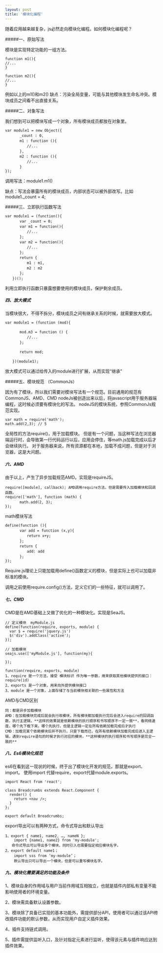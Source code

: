 ```yaml
---
layout: post
title: '模块化编程'
---
```


随着应用越来越复杂，js必然走向模块化编程。如何模块化编程呢？
<!--break-->

#####一、原始写法

模块是实现特定功能的一组方法。

```
function m1(){
//...
}

function m2(){
//...
}
```

例如以上的m1()和m2()
缺点：污染全局变量，可能与其他模块发生命名冲突。模块成员之间看不出直接关系。

#####二、对象写法

我们想到可以把模块写成一个对象，所有模块成员都放在对象里。

```
var module1 = new Object({
　　　　_count : 0,
　　　　m1 : function (){
　　　　　　//...
　　　　},
　　　　m2 : function (){
　　　　　　//...
　　　　}
});
```

调用写法：module1.m1()

缺点：写法会暴露所有的模块成员，内部状态可以被外部改写。比如 module1._count = 4;

#####三、立即执行函数写法

```
var module1 = (function(){
　　　　var _count = 0;
　　　　var m1 = function(){
　　　　　　//...
　　　　};
　　　　var m2 = function(){
　　　　　　//...
　　　　};
　　　　return {
　　　　　　m1 : m1,
　　　　　　m2 : m2
　　　　};
　　})();
```

利用立即执行函数只暴露想要使用的模块成员，保护剩余成员。

##### 四、放大模式

当模块很大，不得不拆分，模块成员之间有继承关系的时候，就需要放大模式。

```
var module1 = (function (mod){

　　　　mod.m3 = function () {
　　　　　　//...
　　　　};

　　　　return mod;

　　})(module1);
```

放大模式可以通过给传入的module进行扩展，从而实现“继承”

#####五、模块规范 （CommonJs）

因为有了模块，所以我们需要对模块写法有一个规范。目前通用的规范有CommonJS、AMD、CMD
nodeJs被创造出来以后，将javascript用于服务器端编程，这时候必须要有模块化的写法。
nodeJS的模块系统，参照CommonJs规范实现。

```
var math = require('math');
math.add(2,3); // 5
```

全局性的方法require()，用于加载模块。
但是有一个问题，当这种写法在浏览器端运行时，会导致第一行代码运行以后，应用会停住，等math.js加载完成以后才会继续执行。
对于服务器来说，所有资源都在本地，加载不成问题，但是对于浏览器，这是大问题。

##### 六、AMD

由于以上，产生了异步加载规范AMD。实现是requireJS。

```
require([module], callback); AMD调用require方法，但是需要传入加载模块和回调函数。
require(['math'], function (math) {
　　　　math.add(2, 3);
});
```

math模块写法

```
define(function (){
　　　　var add = function (x,y){
　　　　　　return x+y;
　　　　};
　　　　return {
　　　　　　add: add
　　　　};
});
```

Require.js理论上只能加载用define()函数定义的模块，但是实际上也可以加载非标准的模块。

调用之前使用require.config()方法，定义它们的一些特征，就可以调用了。

##### 七、CMD

CMD是在AMD基础上又做了优化的一种模块化。实现是SeaJS。

```
// 定义模块  myModule.js
define(function(require, exports, module) {
  var $ = require('jquery.js')
  $('div').addClass('active');
});

// 加载模块
seajs.use(['myModule.js'], function(my){

});

function(require, exports, module)
1、require 是一个方法，接受 模块标识 作为唯一参数，用来获取其他模块提供的接口：require(id)
2、exports 是一个对象，用来向外提供模块接口
3、module 是一个对象，上面存储了与当前模块相关联的一些属性和方法
```

AMD与CMD区别

```
同：都是异步加载模块
AMD：在加载模块完成后就会执行改模块，所有模块都加载执行完后会进入require的回调函数，执行主逻辑，**这样的效果就是依赖模块的执行顺序和书写顺序不一定一致**，看网络速度，哪个先下载下来，哪个先执行，但是主逻辑一定在所有依赖加载完成后才执行
CMD：加载完某个依赖模块后并不执行，只是下载而已，在所有依赖模块加载完成后进入主逻辑，遇到require语句的时候才执行对应的模块，**这样模块的执行顺序和书写顺序是完全一致的**
```

##### 八、Es6模块化规范

es6在看到这一现状的时候，终于出了模块化开发的规范，那就是export、import。
使用import 代替require，export代替module.exports。

```
import React from 'react';

class Breadcrumbs extends React.Component {
  render() {
    return <nav />;
  }
};

export default Breadcrumbs;
```

export导出可以有两种方式，命令式导出和默认导出

```
1、export { name1, name2, …, nameN };
	import {name1, name2} from 'my-module';
   命令式导出可以导出多个模块，同时引入也需要指定相应模块名字。
2、export default name1；
	import sss from ‘my-module’；
	默认导出只可以导出一个模块，但是可以重写模块名字。
```

##### 九、模块化需要满足的功能及条件

1、模块自身的作用域与用户当前作用域互相独立，也就是插件内部私有变量不能影响使用者的环境变量。

2、模块需具备默认设置参数。

3、模块除了具备已实现的基本功能外，需提供部分API，使用者可以通过该API修改插件功能的默认参数，从而实现用户自定义插件效果。

4、插件支持链式调用。

5、插件需提供监听入口，及针对指定元素进行监听，使得该元素与插件响应达到插件效果。